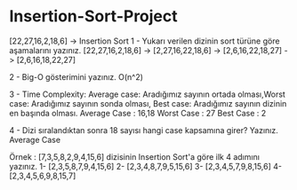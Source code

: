 # Insertion-Sort-Project
[22,27,16,2,18,6] -> Insertion Sort
1 - Yukarı verilen dizinin sort türüne göre aşamalarını yazınız.
[22,27,16,2,18,6] -> [2,27,16,22,18,6] -> [2,6,16,22,18,27] -> [2,6,16,18,22,27]

2 - Big-O gösterimini yazınız.
O(n^2)

3 - Time Complexity: Average case: Aradığımız sayının ortada olması,Worst case: Aradığımız sayının sonda olması, Best case: Aradığımız sayının dizinin en başında olması.
Average Case : 16,18 Worst Case : 27 Best Case : 2

4 - Dizi sıralandıktan sonra 18 sayısı hangi case kapsamına girer? Yazınız.
Average Case

Örnek :
[7,3,5,8,2,9,4,15,6] dizisinin Insertion Sort'a göre ilk 4 adımını yazınız.
1- [2,3,5,8,7,9,4,15,6] 2- [2,3,4,8,7,9,5,15,6] 3- [2,3,4,5,7,9,8,15,6] 4- [2,3,4,5,6,9,8,15,7]
